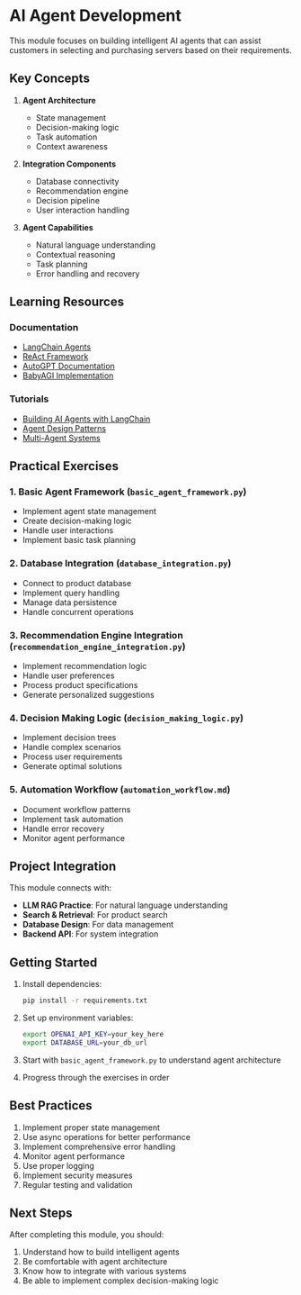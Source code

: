 # AI Agent Development

This module focuses on building intelligent AI agents that can assist customers in selecting and purchasing servers based on their requirements.

## Key Concepts

1. **Agent Architecture**
   - State management
   - Decision-making logic
   - Task automation
   - Context awareness

2. **Integration Components**
   - Database connectivity
   - Recommendation engine
   - Decision pipeline
   - User interaction handling

3. **Agent Capabilities**
   - Natural language understanding
   - Contextual reasoning
   - Task planning
   - Error handling and recovery

## Learning Resources

### Documentation
- [LangChain Agents](https://python.langchain.com/docs/modules/agents/)
- [ReAct Framework](https://arxiv.org/abs/2210.03629)
- [AutoGPT Documentation](https://docs.agpt.co/)
- [BabyAGI Implementation](https://github.com/yoheinakajima/babyagi)

### Tutorials
- [Building AI Agents with LangChain](https://python.langchain.com/docs/use_cases/autonomous_agents/)
- [Agent Design Patterns](https://www.patterns.dev/posts/agent-pattern/)
- [Multi-Agent Systems](https://www.patterns.dev/posts/multi-agent-pattern/)

## Practical Exercises

### 1. Basic Agent Framework (`basic_agent_framework.py`)
- Implement agent state management
- Create decision-making logic
- Handle user interactions
- Implement basic task planning

### 2. Database Integration (`database_integration.py`)
- Connect to product database
- Implement query handling
- Manage data persistence
- Handle concurrent operations

### 3. Recommendation Engine Integration (`recommendation_engine_integration.py`)
- Implement recommendation logic
- Handle user preferences
- Process product specifications
- Generate personalized suggestions

### 4. Decision Making Logic (`decision_making_logic.py`)
- Implement decision trees
- Handle complex scenarios
- Process user requirements
- Generate optimal solutions

### 5. Automation Workflow (`automation_workflow.md`)
- Document workflow patterns
- Implement task automation
- Handle error recovery
- Monitor agent performance

## Project Integration

This module connects with:
- **LLM RAG Practice**: For natural language understanding
- **Search & Retrieval**: For product search
- **Database Design**: For data management
- **Backend API**: For system integration

## Getting Started

1. Install dependencies:
   ```bash
   pip install -r requirements.txt
   ```

2. Set up environment variables:
   ```bash
   export OPENAI_API_KEY=your_key_here
   export DATABASE_URL=your_db_url
   ```

3. Start with `basic_agent_framework.py` to understand agent architecture

4. Progress through the exercises in order

## Best Practices

1. Implement proper state management
2. Use async operations for better performance
3. Implement comprehensive error handling
4. Monitor agent performance
5. Use proper logging
6. Implement security measures
7. Regular testing and validation

## Next Steps

After completing this module, you should:
1. Understand how to build intelligent agents
2. Be comfortable with agent architecture
3. Know how to integrate with various systems
4. Be able to implement complex decision-making logic 